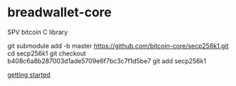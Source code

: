 # breadwallet-core
SPV bitcoin C library

git submodule add -b master https://github.com/bitcoin-core/secp256k1.git
cd secp256k1
git checkout b408c6a8b287003d1ade5709e6f7bc3c7f1d5be7
git add secp256k1

[getting started](https://github.com/breadwallet/breadwallet-core/wiki)

